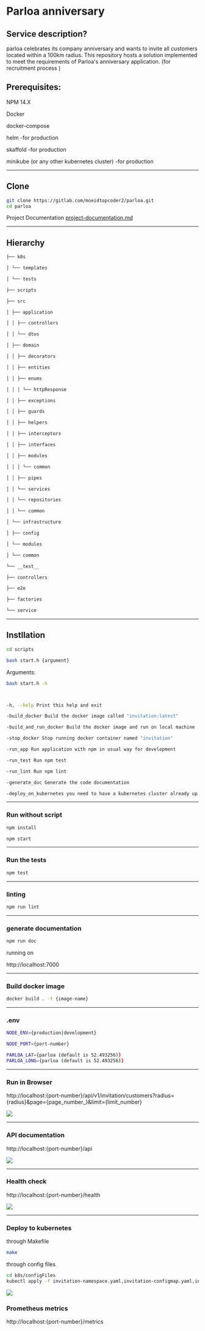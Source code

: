 # Parloa anniversary

## Service description?

parloa celebrates its company anniversary and wants to invite all customers located within a 100km radius. This repository hosts a solution implemented to meet the requirements of Parloa's anniversary application. (for recruitment process )

## Prerequisites:

NPM 14.X

Docker

docker-compose

helm -for production

skaffold -for production

minikube (or any other kubernetes cluster) -for production

---

## Clone

```bash
git clone https://gitlab.com/moeidtopcoder2/parloa.git
cd parloa
```

Project Documentation
[project-documentation.md](https://gitlab.com/moeidtopcoder2/parloa/-/blob/feature/invitation-api/project-documentation.md)

---

## Hierarchy

```bash
├── k8s

│ └── templates

│ └── tests

├── scripts

├── src

│ ├── application

│ │ ├── controllers

│ │ └── dtos

│ ├── domain

│ │ ├── decorators

│ │ ├── entities

│ │ ├── enums

│ │ │ └── httpResponse

│ │ ├── exceptions

│ │ ├── guards

│ │ ├── helpers

│ │ ├── interceptors

│ │ ├── interfaces

│ │ ├── modules

│ │ │ └── common

│ │ ├── pipes

│ │ └── services

│ │ └── repositories

│ │ └── common

│ └── infrastructure

│ ├── config

│ └── modules

│ └── common

└── __test__

├── controllers

├── e2e

├── factories

└── service
```

---

## Instllation

```bash
cd scripts

bash start.h {argument}
```

Arguments:

```bash
bash start.h -h



-h, --help Print this help and exit

-build_docker Build the docker image called "invitation:latest"

-build_and_run_docker Build the docker image and run on local machine

-stop_docker Stop running docker container named "invitation"

-run_app Run application with npm in usual way for development

-run_test Run npm test

-run_lint Run npm lint

-generate_doc Generate the code documentation

-deploy_on_kubernetes you need to have a kubernetes cluster already up and running on the machine.
```

---

### Run without script

```bash
npm install

npm start
```

---

### Run the tests

```bash
npm test
```

---

### linting

```bash
npm run lint
```

---

### generate documentation

```bash
npm run doc
```

running on

http://localhost:7000

---

### Build docker image

```bash
docker build . -t {image-name}
```

----

### .env

```bash
NODE_ENV={production|development}

NODE_PORT={port-number}

PARLOA_LAT={parloa (default is 52.493256)}
PARLOA_LONG={parloa (default is 52.493256)}
```

---

### Run in Browser

http://localhost:{port-number}/api/v1/invitation/customers?radius={radius}&page={page_number_}&limit={limit_number}

![](/images/invitation.png)

----

### API documentation

http://localhost:{port-number}/api

![](/images/swagger.png)

---

### Health check

http://localhost:{port-number}/health

![](/images/liveness.png)

---

### Deploy to kubernetes

through Makefile

```bash
make
```

through config files

```bash
cd k8s/configFiles
kubectl apply -f invitation-namespace.yaml,invitation-configmap.yaml,invitation-configmap.yaml,invitation-deployment.yaml,invitation-service.yaml
```

![](/images/kubernetes.png)

### Prometheus metrics

http://localhost:{port-number}/metrics
